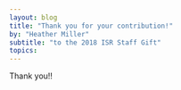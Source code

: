 ```yaml
---
layout: blog
title: "Thank you for your contribution!"
by: "Heather Miller"
subtitle: "to the 2018 ISR Staff Gift"
topics:
---
```

Thank you!!
